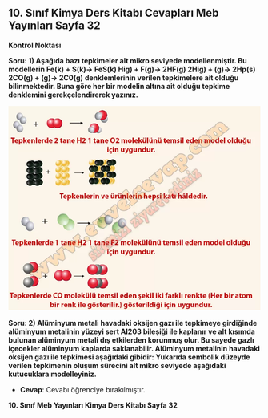 ## 10. Sınıf Kimya Ders Kitabı Cevapları Meb Yayınları Sayfa 32

**Kontrol Noktası**

**Soru: 1) Aşağıda bazı tepkimeler alt mikro seviyede modellenmiştir. Bu modellerin Fe(k) + S(k)→ FeS(k) Hig) + F(g)→ 2HF(g) 2Hig) + (g)→ 2Hp(s) 2CO(g) + (g)→ 2C0(g) denklemlerinin verilen tepkimelere ait olduğu bilinmektedir. Buna göre her bir modelin altına ait olduğu tepkime denklemini gerekçelendirerek yazınız.**

![](./image1.webp)

**Soru: 2) Alüminyum metali havadaki oksijen gazı ile tepkimeye girdiğinde alüminyum metalinin yüzeyi sert Al203 bileşiği ile kaplanır ve alt kısımda bulunan alüminyum metali dış etkilerden korunmuş olur. Bu sayede gazlı içecekler alüminyum kaplarda saklanabilir. Alüminyum metalinin havadaki oksijen gazı ile tepkimesi aşağıdaki gibidir: Yukarıda sembolik düzeyde verilen tepkimenin oluşum sürecini alt mikro seviyede aşağıdaki kutucuklara modelleyiniz.**

* **Cevap**: Cevabı öğrenciye bırakılmıştır.

**10. Sınıf Meb Yayınları Kimya Ders Kitabı Sayfa 32**